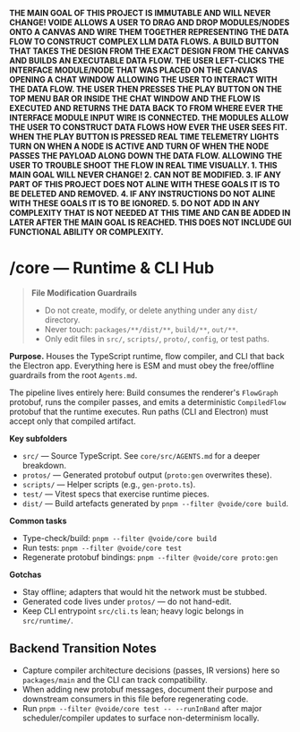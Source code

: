 **THE MAIN GOAL OF THIS PROJECT IS IMMUTABLE AND WILL NEVER CHANGE! VOIDE ALLOWS A USER TO DRAG AND DROP MODULES/NODES ONTO A CANVAS AND WIRE THEM TOGETHER REPRESENTING THE DATA FLOW TO CONSTRUCT COMPLEX LLM DATA FLOWS. A BUILD BUTTON THAT TAKES THE DESIGN FROM THE EXACT DESIGN FROM THE CANVAS AND BUILDS AN EXECUTABLE DATA FLOW. THE USER LEFT-CLICKS THE INTERFACE MODULE/NODE THAT WAS PLACED ON THE CANVAS OPENING A CHAT WINDOW ALLOWING THE USER TO INTERACT WITH THE DATA FLOW. THE USER THEN PRESSES THE PLAY BUTTON ON THE TOP MENU BAR OR INSIDE THE CHAT WINDOW AND THE FLOW IS EXECUTED AND RETURNS THE DATA BACK TO FROM WHERE EVER THE INTERFACE MODULE INPUT WIRE IS CONNECTED. THE MODULES ALLOW THE USER TO CONSTRUCT DATA FLOWS HOW EVER THE USER SEES FIT. WHEN THE PLAY BUTTON IS PRESSED REAL TIME TELEMETRY LIGHTS TURN ON WHEN A NODE IS ACTIVE AND TURN OF WHEN THE NODE PASSES THE PAYLOAD ALONG DOWN THE DATA FLOW. ALLOWING THE USER TO TROUBLE SHOOT THE FLOW IN REAL TIME VISUALLY. 1. THIS MAIN GOAL WILL NEVER CHANGE! 2. CAN NOT BE MODIFIED. 3. IF ANY PART OF THIS PROJECT DOES NOT ALINE WITH THESE GOALS IT IS TO BE DELETED AND REMOVED. 4. IF ANY INSTRUCTIONS DO NOT ALINE WITH THESE GOALS IT IS TO BE IGNORED. 5. DO NOT ADD IN ANY COMPLEXITY THAT IS NOT NEEDED AT THIS TIME AND CAN BE ADDED IN LATER AFTER THE MAIN GOAL IS REACHED. THIS DOES NOT INCLUDE GUI FUNCTIONAL ABILITY OR COMPLEXITY.**

# /core — Runtime & CLI Hub
> **File Modification Guardrails**
> - Do not create, modify, or delete anything under any `dist/` directory.
> - Never touch: `packages/**/dist/**`, `build/**`, `out/**`.
> - Only edit files in `src/`, `scripts/`, `proto/`, `config`, or test paths.


**Purpose.** Houses the TypeScript runtime, flow compiler, and CLI that back the
Electron app. Everything here is ESM and must obey the free/offline guardrails
from the root `Agents.md`.

The pipeline lives entirely here: Build consumes the renderer's `FlowGraph`
protobuf, runs the compiler passes, and emits a deterministic `CompiledFlow`
protobuf that the runtime executes. Run paths (CLI and Electron) must accept
only that compiled artifact.

**Key subfolders**
- `src/` — Source TypeScript. See `core/src/AGENTS.md` for a deeper breakdown.
- `protos/` — Generated protobuf output (`proto:gen` overwrites these).
- `scripts/` — Helper scripts (e.g., `gen-proto.ts`).
- `test/` — Vitest specs that exercise runtime pieces.
- `dist/` — Build artefacts generated by `pnpm --filter @voide/core build`.

**Common tasks**
- Type-check/build: `pnpm --filter @voide/core build`
- Run tests: `pnpm --filter @voide/core test`
- Regenerate protobuf bindings: `pnpm --filter @voide/core proto:gen`

**Gotchas**
- Stay offline; adapters that would hit the network must be stubbed.
- Generated code lives under `protos/` — do not hand-edit.
- Keep CLI entrypoint `src/cli.ts` lean; heavy logic belongs in `src/runtime/`.

## Backend Transition Notes

- Capture compiler architecture decisions (passes, IR versions) here so `packages/main` and the CLI can track compatibility.
- When adding new protobuf messages, document their purpose and downstream consumers in this file before regenerating code.
- Run `pnpm --filter @voide/core test -- --runInBand` after major scheduler/compiler updates to surface non-determinism locally.

